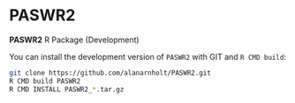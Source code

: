 PASWR2
======

**PASWR2** R Package (Development)

You can install the development version of `PASWR2` with GIT and `R CMD build`:

```bash
git clone https://github.com/alanarnholt/PASWR2.git
R CMD build PASWR2
R CMD INSTALL PASWR2_*.tar.gz
```

